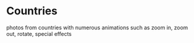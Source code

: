 # Countries


photos from countries with numerous animations such as zoom in, zoom out, rotate, special effects
